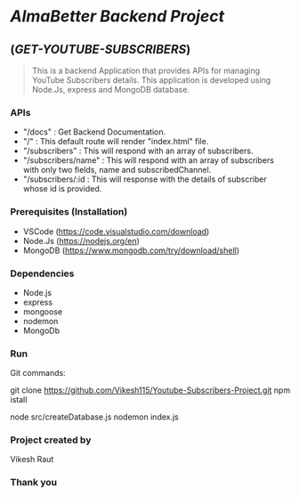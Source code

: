 # *AlmaBetter Backend Project*

## (*GET-YOUTUBE-SUBSCRIBERS*)

> This is a backend Application that provides APIs for managing YouTube Subscribers details. This application is developed using Node.Js, express and MongoDB database. 


### APIs

- "/docs" : Get Backend Documentation.
- "/" : This default route will render "index.html" file.
- "/subscribers" : This will respond with an array of subscribers.
- "/subscribers/name" : This will respond with an array of subscribers with only two fields, name and subscribedChannel.
- "/subscribers/:id : This will response with the details of subscriber whose id is provided.


### Prerequisites (Installation)
- VSCode  (https://code.visualstudio.com/download)
- Node.Js (https://nodejs.org/en)
- MongoDB (https://www.mongodb.com/try/download/shell)

### Dependencies
- Node.js
- express
- mongoose
- nodemon
- MongoDb

### Run
Git commands: 

git clone  https://github.com/Vikesh115/Youtube-Subscribers-Project.git
npm istall

node src/createDatabase.js
nodemon index.js

### Project created by
Vikesh Raut

### Thank you

